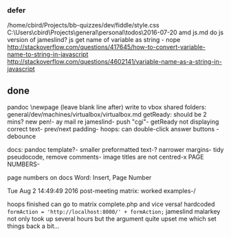 

### defer

/home/cbird/Projects/bb-quizzes/dev/fiddle/style.css
C:\Users\cbird\Projects\general\personal\todos\2016-07-20 amd js.md
do js version of jameslind?
js get name of variable as string - nope
http://stackoverflow.com/questions/417645/how-to-convert-variable-name-to-string-in-javascript
http://stackoverflow.com/questions/4602141/variable-name-as-a-string-in-javascript

## done

pandoc \newpage (leave blank line after)
write to vbox shared folders: general/dev/machines/virtualbox/virtualbox.md
getReady: should be 2 mins?
new pen!-
ay mail re jameslind-
push "cgi"-
getReady not displaying correct text-
prev/next padding-
hoops: can double-click answer buttons - debounce

docs:
pandoc template?-
smaller preformatted text-?
narrower margins-
tidy pseudocode, remove comments-
image titles are not centred-x
PAGE NUMBERS-

page numbers on docs
    Word: Insert, Page Number

Tue Aug  2 14:49:49 2016 post-meeting
matrix: worked examples-/

hoops finished can go to matrix complete.php and vice versa! hardcoded `formAction = 'http://localhost:8000/' + formAction;`
jameslind malarkey not only took up several hours but the argument quite upset me which set things back a bit...
